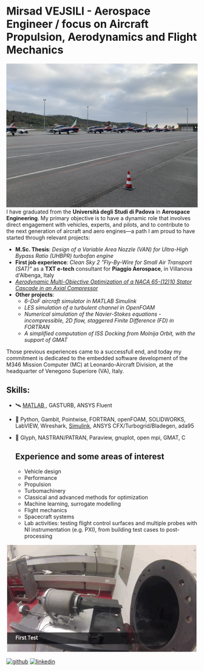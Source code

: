 # Mirsad VEJSILI - Aerospace Engineer / focus on Aircraft Propulsion, Aerodynamics and Flight Mechanics

![Me](https://github.com/vejsili/vejsili/blob/main/images/image_002_PAF.jpg)
I have graduated from the **Università degli Studi di Padova** in **Aerospace Engineering**. My primary objective is to have a dynamic role that involves direct engagement with vehicles, experts, and pilots, and to contribute to the next generation of aircraft and aero engines—a path I am proud to have started through relevant projects:

* **M.Sc. Thesis**: _Design of a Variable Area Nozzle (VAN) for Ultra-High Bypass Ratio (UHBPR) turbofan engine_
* **First job experience**: _Clean Sky 2 "Fly-By-Wire for Small Air Transport (SAT)"_ as a **TXT e-tech** consultant for **Piaggio Aerospace**, in Villanova d'Albenga, Italy
* [_Aerodynamic Multi-Objective Optimization of a NACA 65-(12)10 Stator Cascade in an Axial Compressor_](https://github.com/vejsili/voyager/blob/main/docs/Vejsili_Mirsad_Project_MAOM_rev4_Open.pdf)
* **Other projects**: 
    * _6-DoF aircraft simulator in MATLAB Simulink_
    * _LES simulation of a turbulent channel in OpenFOAM_
    * _Numerical simulation of the Navier-Stokes equations - incompressible, 2D flow, staggered Finite Difference (FD) in FORTRAN_
    * _A simplified computation of ISS Docking from Molnija Orbit, with the support of GMAT_

Those previous experiences came to a successfull end, and today my commitment is dedicated to the embedded software development of the M346 Mission Computer (MC) at Leonardo-Aircraft Division, at the headquarter of Venegono Superiore (VA), Italy. 



## Skills: 
* :artificial_satellite: [MATLAB ](https://github.com/vejsili/vejsili/blob/main/Vejsili_Mirsad_MATLAB.pdf), GASTURB, ANSYS Fluent
* :helicopter: Python, Gambit, Pointwise, FORTRAN, openFOAM, SOLIDWORKS, LabVIEW, Wireshark, [Simulink](https://github.com/vejsili/voyager), ANSYS CFX/Turbogrid/Bladegen, ada95
* :ship: Glyph, NASTRAN/PATRAN, Paraview, gnuplot, open mpi, GMAT, C

  ## Experience and some areas of interest

  * Vehicle design
  * Performance
  * Propulsion
  * Turbomachinery
  * Classical and advanced methods for optimization
  * Machine learning, surrogate modelling
  * Flight mechanics
  * Spacecraft systems
  * Lab activities: testing flight control surfaces and multiple probes with NI instrumentation (e.g. PXI), from building test cases to post-processing 
  
 <p align="center">
  <img src="https://github.com/vejsili/vejsili/blob/main/gif/gif_003_EngineTest.gif" >
</p>


[<img src='https://cdn.jsdelivr.net/npm/simple-icons@3.0.1/icons/github.svg' alt='github' height='40'>](https://github.com/vejsili)  [<img src='https://cdn.jsdelivr.net/npm/simple-icons@3.0.1/icons/linkedin.svg' alt='linkedin' height='40'>](https://www.linkedin.com/in/mirsad-vejsili-563538199)  

